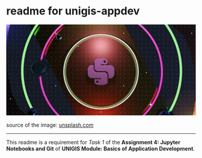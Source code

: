 # readme for unigis-appdev

![python image from unsplash.com](images/python.jpg)

source of the image: [unsplash.com](https://unsplash.com/de/fotos/ein-neonkreis-mit-einer-schlange-darauf-qHx3w6Gwz9k)

---

This readme is a requirement for *Task 1* of the **Assignment 4: Jupyter Notebooks and Git** of **UNIGIS Module: Basics of Application Development**.